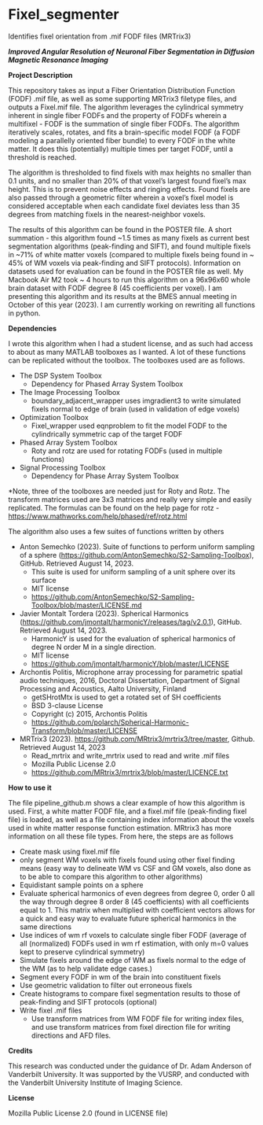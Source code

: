 # Fixel_segmenter
Identifies fixel orientation from .mif FODF files (MRTrix3)

_**Improved Angular Resolution of Neuronal Fiber Segmentation in Diffusion Magnetic Resonance Imaging**_

**Project Description**

This repository takes as input a Fiber Orientation Distribution Function (FODF) .mif file, as well as some supporting MRTrix3 filetype files, and outputs a Fixel.mif file. The algorithm leverages the cylindrical symmetry inherent in single fiber FODFs and the property of FODFs wherein a multifixel - FODF is the summation of single fiber FODFs. The algorithm iteratively scales, rotates, and fits a brain-specific model FODF (a FODF modeling a parallelly oriented fiber bundle) to every FODF in the white matter. It does this (potentially) multiple times per target FODF, until a threshold is reached. 

The algorithm is thresholded to find fixels with max heights no smaller than 0.1 units, and no smaller than 20% of that voxel’s largest found fixel’s max height. This is to prevent noise effects and ringing effects. Found fixels are also passed through a geometric filter wherein a voxel’s fixel model is considered acceptable when each candidate fixel deviates less than 35 degrees from matching fixels in the nearest-neighbor voxels. 

The results of this algorithm can be found in the POSTER file. A short summation - this algorithm found ~1.5 times as many fixels as current best segmentation algorithms (peak-finding and SIFT), and found multiple fixels in ~71% of white matter voxels (compared to multiple fixels being found in ~ 45% of WM voxels via peak-finding and SIFT protocols). Information on datasets used for evaluation can be found in the POSTER file as well. My Macbook Air M2 took ~ 4 hours to run this algorithm on a 96x96x60 whole brain dataset with FODF degree 8 (45 coefficients per voxel). I am presenting this algorithm and its results at the BMES annual meeting in October of this year (2023). I am currently working on rewriting all functions in python.
					
**Dependencies**

I wrote this algorithm when I had a student license, and as such had access to about as many MATLAB toolboxes as I wanted. A lot of these functions can be replicated without the toolbox. The toolboxes used are as follows.

- The DSP System Toolbox
  - Dependency for Phased Array System Toolbox
- The Image Processing Toolbox
  - boundary_adjacent_wrapper uses imgradient3 to write simulated fixels normal to edge of brain (used in validation of edge voxels)
- Optimization Toolbox
  - Fixel_wrapper used eqnproblem to fit the model FODF to the cylindrically symmetric cap of the target FODF
- Phased Array System Toolbox
  - Roty and rotz are used for rotating FODFs (used in multiple functions)
- Signal Processing Toolbox
  - Dependency for Phase Array System Toolbox

*Note, three of the toolboxes are needed just for Roty and Rotz. The transform matrices used are 3x3 matrices and really very simple and easily replicated. The formulas can be found on the help page for rotz - https://www.mathworks.com/help/phased/ref/rotz.html

The algorithm also uses a few suites of functions written by others
- Anton Semechko (2023). Suite of functions to perform uniform sampling of a sphere (https://github.com/AntonSemechko/S2-Sampling-Toolbox), GitHub. Retrieved August 14, 2023.
  - This suite is used for uniform sampling of a unit sphere over its surface
  - MIT license
  - https://github.com/AntonSemechko/S2-Sampling-Toolbox/blob/master/LICENSE.md
- Javier Montalt Tordera (2023). Spherical Harmonics (https://github.com/jmontalt/harmonicY/releases/tag/v2.0.1), GitHub. Retrieved August 14, 2023.
  - HarmonicY is used for the evaluation of spherical harmonics of degree N order M in a single direction.
  - MIT license
  - https://github.com/jmontalt/harmonicY/blob/master/LICENSE
- Archontis Politis, Microphone array processing for parametric spatial audio techniques, 2016, Doctoral Dissertation, Department of Signal Processing and Acoustics, Aalto University, Finland
  - getSHrotMtx is used to get a rotated set of SH coefficients 
  - BSD 3-clause License 
  - Copyright (c) 2015, Archontis Politis 
  - https://github.com/polarch/Spherical-Harmonic-Transform/blob/master/LICENSE
- MRTrix3 (2023). https://github.com/MRtrix3/mrtrix3/tree/master, Github. Retrieved August 14, 2023
  - Read_mrtrix and write_mrtrix used to read and write .mif files
  - Mozilla Public License 2.0
  - https://github.com/MRtrix3/mrtrix3/blob/master/LICENCE.txt

**How to use it**

The file pipeline_github.m shows a clear example of how this algorithm is used. First, a white matter FODF file, and a fixel.mif file (peak-finding fixel file) is loaded, as well as a file containing index information about the voxels used in white matter response function estimation. MRtrix3 has more information on all these file types. From here, the steps are as follows

- Create mask using fixel.mif file
- only segment WM voxels with fixels found using other fixel finding means (easy way to delineate WM vs CSF and GM voxels, also done as to be able to compare this algorithm to other algorithms)
- Equidistant sample points on a sphere
- Evaluate spherical harmonics of even degrees from degree 0, order 0 all the way through degree 8 order 8 (45 coefficients) with all coefficients equal to 1. This matrix when multiplied with coefficient vectors allows for a quick and easy way to evaluate future spherical harmonics in the same directions
- Use indices of wm rf voxels to calculate single fiber FODF (average of all (normalized) FODFs used in wm rf estimation, with only m=0 values kept to preserve cylindrical symmetry)
- Simulate fixels around the edge of WM as fixels normal to the edge of the WM (as to help validate edge cases.)
- Segment every FODF in wm of the brain into constituent fixels
- Use geometric validation to filter out erroneous fixels
- Create histograms to compare fixel segmentation results to those of peak-finding and SIFT protocols (optional)
- Write fixel .mif files
  - Use transform matrices from WM FODF file for writing index files, and use transform matrices from fixel direction file for writing directions and AFD files.


**Credits**

This research was conducted under the guidance of Dr. Adam Anderson of Vanderbilt University. It was supported by the VUSRP, and conducted with the Vanderbilt University Institute of Imaging Science.

**License**

Mozilla Public License 2.0 (found in LICENSE file)
